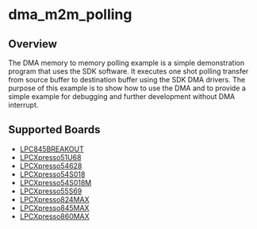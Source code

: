 # dma_m2m_polling

## Overview
The DMA memory to memory polling example is a simple demonstration program that uses the SDK software.
It executes one shot polling transfer from source buffer to destination buffer using the SDK DMA drivers.
The purpose of this example is to show how to use the DMA and to provide a simple example for
debugging and further development without DMA interrupt.

## Supported Boards
- [LPC845BREAKOUT](../../../_boards/lpc845breakout/driver_examples/dma/m2m_polling/example_board_readme.md)
- [LPCXpresso51U68](../../../_boards/lpcxpresso51u68/driver_examples/dma/m2m_polling/example_board_readme.md)
- [LPCXpresso54628](../../../_boards/lpcxpresso54628/driver_examples/dma/m2m_polling/example_board_readme.md)
- [LPCXpresso54S018](../../../_boards/lpcxpresso54s018/driver_examples/dma/m2m_polling/example_board_readme.md)
- [LPCXpresso54S018M](../../../_boards/lpcxpresso54s018m/driver_examples/dma/m2m_polling/example_board_readme.md)
- [LPCXpresso55S69](../../../_boards/lpcxpresso55s69/driver_examples/dma/m2m_polling/example_board_readme.md)
- [LPCXpresso824MAX](../../../_boards/lpcxpresso824max/driver_examples/dma/m2m_polling/example_board_readme.md)
- [LPCXpresso845MAX](../../../_boards/lpcxpresso845max/driver_examples/dma/m2m_polling/example_board_readme.md)
- [LPCXpresso860MAX](../../../_boards/lpcxpresso860max/driver_examples/dma/m2m_polling/example_board_readme.md)
